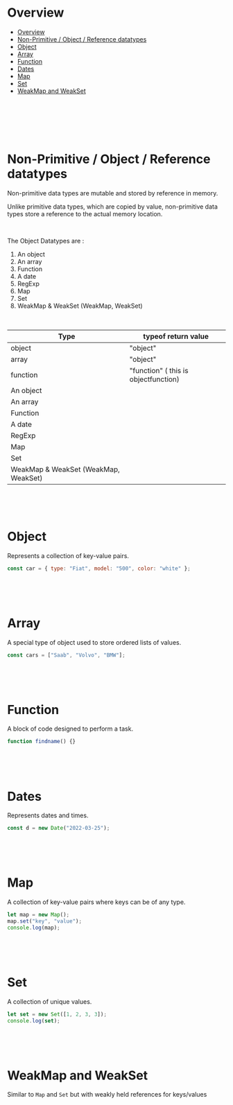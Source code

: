 # Overview

- [Overview](#overview)
- [Non-Primitive / Object / Reference datatypes](#non-primitive--object--reference-datatypes)
- [Object](#object)
- [Array](#array)
- [Function](#function)
- [Dates](#dates)
- [Map](#map)
- [Set](#set)
- [WeakMap and WeakSet](#weakmap-and-weakset)

&nbsp;

&nbsp;

&nbsp;

# Non-Primitive / Object / Reference datatypes

Non-primitive data types are mutable and stored by reference in memory.

Unlike primitive data types, which are copied by value, non-primitive data types store a reference to the actual memory location.

&nbsp;

The Object Datatypes are :

1. An object
2. An array
3. Function
4. A date
5. RegExp
6. Map
7. Set
8. WeakMap & WeakSet (WeakMap, WeakSet)

&nbsp;

| Type                                 | typeof return value                  |
| ------------------------------------ | ------------------------------------ |
| object                               | "object"                             |
| array                                | "object"                             |
| function                             | "function" ( this is objectfunction) |
| An object                            |
| An array                             |
| Function                             |
| A date                               |
| RegExp                               |
| Map                                  |
| Set                                  |
| WeakMap & WeakSet (WeakMap, WeakSet) |

&nbsp;

&nbsp;

# Object

Represents a collection of key-value pairs.

```js
const car = { type: "Fiat", model: "500", color: "white" };
```

&nbsp;

&nbsp;

# Array

A special type of object used to store ordered lists of values.

```js
const cars = ["Saab", "Volvo", "BMW"];
```

&nbsp;

&nbsp;

# Function

A block of code designed to perform a task.

```js
function findname() {}
```

&nbsp;

&nbsp;

# Dates

Represents dates and times.

```js
const d = new Date("2022-03-25");
```

&nbsp;

&nbsp;

# Map

A collection of key-value pairs where keys can be of any type.

```js
let map = new Map();
map.set("key", "value");
console.log(map);
```

&nbsp;

&nbsp;

# Set

A collection of unique values.

```js
let set = new Set([1, 2, 3, 3]);
console.log(set);
```

&nbsp;

&nbsp;

# WeakMap and WeakSet

Similar to `Map` and `Set` but with weakly held references for keys/values
